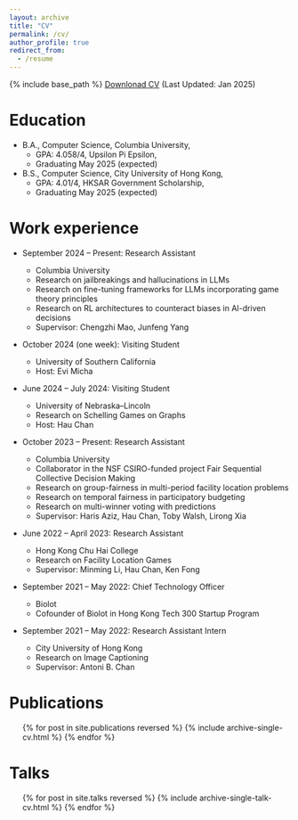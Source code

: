```yaml
---
layout: archive
title: "CV"
permalink: /cv/
author_profile: true
redirect_from:
  - /resume
---
```


{% include base_path %}
[Downlonad CV](/files/CV_Resume.pdf) (Last Updated: Jan 2025)


Education
======
* B.A., Computer Science, Columbia University, 
  * GPA: 4.058/4, Upsilon Pi Epsilon,
  * Graduating May 2025 (expected)
* B.S., Computer Science, City University of Hong Kong, 
  * GPA: 4.01/4, HKSAR Government Scholarship,
  * Graduating May 2025 (expected)

Work experience
======
* September 2024 – Present: Research Assistant 
  * Columbia University
  * Research on jailbreakings and hallucinations in LLMs
  * Research on fine-tuning frameworks for LLMs incorporating game theory principles
  * Research on RL architectures to counteract biases in AI-driven decisions
  * Supervisor: Chengzhi Mao, Junfeng Yang

* October 2024 (one week): Visiting Student
  * University of Southern California
  * Host: Evi Micha

* June 2024 – July 2024: Visiting Student
  * University of Nebraska–Lincoln
  * Research on Schelling Games on Graphs
  * Host: Hau Chan

* October 2023 – Present: Research Assistant 
  * Columbia University
  * Collaborator in the NSF CSIRO-funded project Fair Sequential Collective Decision Making
  * Research on group-fairness in multi-period facility location problems
  * Research on temporal fairness in participatory budgeting
  * Research on multi-winner voting with predictions
  * Supervisor: Haris Aziz, Hau Chan, Toby Walsh, Lirong Xia

* June 2022 – April 2023: Research Assistant
  * Hong Kong Chu Hai College
  * Research on Facility Location Games
  * Supervisor: Minming Li, Hau Chan, Ken Fong

* September 2021 – May 2022: Chief Technology Officer 
  * Biolot
  * Cofounder of Biolot in Hong Kong Tech 300 Startup Program

* September 2021 – May 2022: Research Assistant Intern 
  * City University of Hong Kong
  * Research on Image Captioning
  * Supervisor: Antoni B. Chan

Publications
======
  <ul>{% for post in site.publications reversed %}
    {% include archive-single-cv.html %}
  {% endfor %}</ul>
  
Talks
======
  <ul>{% for post in site.talks reversed %}
    {% include archive-single-talk-cv.html  %}
  {% endfor %}</ul>
  

